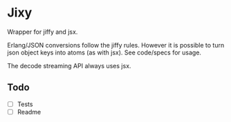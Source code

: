 Jixy
====

Wrapper for jiffy and jsx.

Erlang/JSON conversions follow the jiffy rules. However it is possible to turn
json object keys into atoms (as with jsx). See code/specs for usage.

The decode streaming API always uses jsx.

Todo
----
- [ ] Tests
- [ ] Readme
